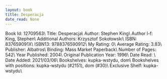 ```yaml
---
layout: book
title: Desperacja
date_read: None
---
```


Book Id: 12709563\ 
Title: Desperacja\ 
Author: Stephen King\ 
Author l-f: King, Stephen\ 
Additional Authors: Krzysztof Sokołowski\ 
ISBN: 837659091X\ 
ISBN13: 9788376590912\ 
My Rating: 0\ 
Average Rating: 3.83\ 
Publisher: Albatros\ 
Binding: Mass Market Paperback\ 
Number of Pages: 542\ 
Year Published: 2004\ 
Original Publication Year: 1996\ 
Date Read: \ 
Date Added: 2021/03/06\ 
Bookshelves: kupka-wstydu, dom\ 
Bookshelves with positions: kupka-wstydu (#2151), dom (#30)\ 
Exclusive Shelf: kupka-wstydu\ 

